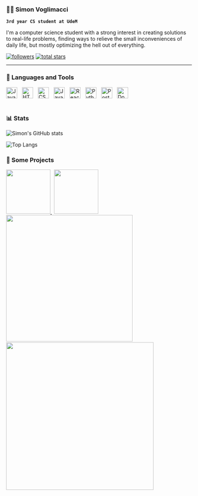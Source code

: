 ### 🧙🦆 Simon Voglimacci

**`3rd year CS student at UdeM`**

I'm a computer science student with a strong interest in creating solutions to real-life problems, finding ways to relieve the small inconveniences of daily life, but mostly optimizing the hell out of everything.

  <p align="left">
    <a href="https://github.com/svoglimacci?tab=followers">
      <img alt="followers" title="Follow me on Github" src="https://custom-icon-badges.demolab.com/github/followers/svoglimacci?color=236ad3&labelColor=1155ba&style=for-the-badge&logo=person-add&label=Follow&logoColor=white"/></a>
    <a href="https://github.com/svoglimacci?tab=repositories&sort=stargazers">
      <img alt="total stars" title="Total stars on GitHub" src="https://custom-icon-badges.demolab.com/github/stars/svoglimacci?color=55960c&style=for-the-badge&labelColor=488207&logo=star"/></a>
  </p>

  ---

### 🧰 Languages and Tools
<img align="left" alt="Java" width="30px" style="padding-right:10px;" src="https://cdn.jsdelivr.net/gh/devicons/devicon/icons/java/java-original.svg" />
<img align="left" alt="HTML" width="30px" style="padding-right:10px;" src="https://cdn.jsdelivr.net/gh/devicons/devicon/icons/html5/html5-plain.svg" />
<img align="left" alt="CSS" width="30px" style="padding-right:10px;" src="https://cdn.jsdelivr.net/gh/devicons/devicon/icons/css3/css3-plain.svg" />
<img align="left" alt="JavaScript" width="30px" style="padding-right:10px;" src="https://cdn.jsdelivr.net/gh/devicons/devicon/icons/javascript/javascript-plain.svg" />
<img align="left" alt="React" width="30px" style="padding-right:10px;" src="https://cdn.jsdelivr.net/gh/devicons/devicon/icons/react/react-original.svg" />
<img align="left" alt="Python" width="30px" style="padding-right:10px;" src="https://cdn.jsdelivr.net/gh/devicons/devicon/icons/python/python-plain.svg" />
<img align="left" alt="PostGreSQL" width="30px" style="padding-right:10px;" src="https://cdn.jsdelivr.net/gh/devicons/devicon/icons/postgresql/postgresql-plain.svg" />
<img align="left" alt="Docker" width="30px" style="padding-right:10px;" src="https://cdn.jsdelivr.net/gh/devicons/devicon/icons/docker/docker-plain.svg" />
</br>
</br>

#

### 📊 Stats

![Simon's GitHub stats](https://github-readme-stats.vercel.app/api?username=svoglimacci&show_icons=true&theme=tokyonight)

![Top Langs](https://github-readme-stats.vercel.app/api/top-langs/?username=svoglimacci&layout=compact&theme=tokyonight)


### 🚀 Some Projects
<a href="https://github.com/svoglimacci/bug-tracker-app">
  <img height=120 src="https://github-readme-stats.vercel.app/api/pin/?username=svoglimacci&repo=bug-tracker-app&theme=tokyonight" />
</a>
<a href="https://github.com/svoglimacci/Bigram-Search-Tool">
  <img height=120 style="padding-left:6px"  src="https://github-readme-stats.vercel.app/api/pin/?username=svoglimacci&repo=Bigram-Search-Tool&theme=tokyonight" />
</a>
<a href="https://github.com/svoglimacci/cpp-todo">
  <img width=343 src="https://github-readme-stats.vercel.app/api/pin/?username=svoglimacci&repo=cpp-todo&theme=tokyonight" />
</a>
<a href="https://github.com/svoglimacci/haskell-slip-interpreter">
  <img width=400 style="padding-top:2px" src="https://github-readme-stats.vercel.app/api/pin/?username=svoglimacci&repo=haskell-slip-interpreter&theme=tokyonight" />
</a>

